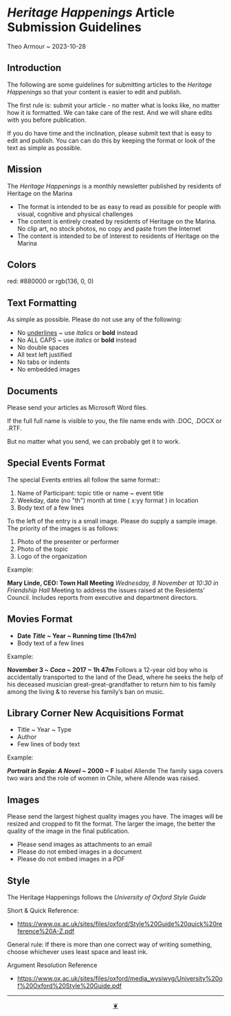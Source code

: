 # *Heritage Happenings* Article Submission Guidelines

Theo Armour ~ 2023-10-28

## Introduction

The following are some guidelines for submitting articles to the *Heritage Happenings* so that your content is easier to edit and publish.

The first rule is: submit your article - no matter what is looks like, no matter how it is formatted. We can take care of the rest. And we will share edits with you before publication.

If you do have time and the inclination, please submit text that is easy to edit and publish. You can can do this by keeping the format or look of the text as simple as possible.

## Mission

The *Heritage Happenings* is a monthly newsletter published by residents of Heritage on the Marina

* The format is intended to be as easy to read as possible for people with visual, cognitive and physical challenges
* The content is entirely created by residents of Heritage on the Marina. No clip art, no stock photos, no copy and paste from the Internet
* The content is intended to be of interest to residents of Heritage on the Marina

## Colors

red: #880000 or rgb(136, 0, 0)

## Text Formatting

As simple as possible. Please do not use any of the following:

* No <u>underlines</u> ~ use *italics* or **bold** instead
* No ALL CAPS ~ use *italics* or **bold** instead
* No   double   spaces
* All text left justified
* No tabs or indents
* No embedded images


## Documents

Please send your articles as Microsoft Word files.

If the full full name is visible to you, the file name ends with .DOC, .DOCX or .RTF.

But no matter what you send, we can probably get it to work.

## Special Events Format

The special Events entries all follow the same format::

1. Name of Participant: topic title or name ~ event title
2. Weekday, date (no "th") month at time ( x:yy format ) in location
3. Body text of a few lines

To the left of the entry is a small image. Please do supply a sample image. The priority of the images is as follows:

1. Photo of the presenter or performer
2. Photo of the topic
3. Logo of the organization

Example:

**Mary Linde, CEO: Town Hall Meeting**
_Wednesday, 8 November at 10:30 in Friendship Hall_
Meeting to address the issues raised at the Residents’ Council. Includes reports from executive and department directors.


## Movies Format

* **Date  *Title* ~ Year ~ Running time (1h47m)**
* Body text of a few lines

Example:

**November 3 ~ *Coco* ~  2017 ~ 1h 47m**
Follows a 12-year old boy who is accidentally transported to the land of the Dead, where he seeks the help of his deceased musician great-great-grandfather to return him to his family among the living & to reverse his family’s ban on music.


## Library Corner New Acquisitions Format

* Title ~ Year ~ Type
* Author
* Few lines of body text

Example:

**_Portrait in Sepia: A Novel_ ~ 2000 ~ F**
Isabel Allende
The family saga covers two wars and the role of women in Chile, where Allende was raised.


## Images

Please send the largest highest quality images you have. The images will be resized and cropped to fit the format. The larger the image, the better the quality of the image in the final publication.

* Please send images as attachments to an email
* Please do not embed images in a document
* Please do not embed images in a PDF


## Style

The Heritage Happenings follows the *University of Oxford Style Guide*

Short & Quick Reference:

* https://www.ox.ac.uk/sites/files/oxford/Style%20Guide%20quick%20reference%20A-Z.pdf

General rule: If there is more than one correct way of writing something, choose whichever uses least space and least ink.

Argument Resolution Reference

* https://www.ox.ac.uk/sites/files/oxford/media_wysiwyg/University%20of%20Oxford%20Style%20Guide.pdf


***

<center title="Hello! Click me to go up to the top" ><a class=aDingbat href=javascript:window.scrollTo(0,0);> ❦ </a></center>

